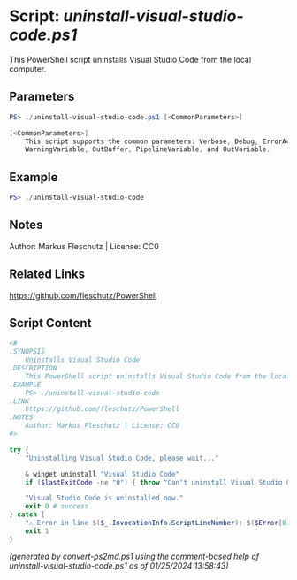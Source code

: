 Script: *uninstall-visual-studio-code.ps1*
========================

This PowerShell script uninstalls Visual Studio Code from the local computer.

Parameters
----------
```powershell
PS> ./uninstall-visual-studio-code.ps1 [<CommonParameters>]

[<CommonParameters>]
    This script supports the common parameters: Verbose, Debug, ErrorAction, ErrorVariable, WarningAction, 
    WarningVariable, OutBuffer, PipelineVariable, and OutVariable.
```

Example
-------
```powershell
PS> ./uninstall-visual-studio-code

```

Notes
-----
Author: Markus Fleschutz | License: CC0

Related Links
-------------
https://github.com/fleschutz/PowerShell

Script Content
--------------
```powershell
<#
.SYNOPSIS
	Uninstalls Visual Studio Code
.DESCRIPTION
	This PowerShell script uninstalls Visual Studio Code from the local computer.
.EXAMPLE
	PS> ./uninstall-visual-studio-code
.LINK
	https://github.com/fleschutz/PowerShell
.NOTES
	Author: Markus Fleschutz | License: CC0
#>

try {
	"Uninstalling Visual Studio Code, please wait..."

	& winget uninstall "Visual Studio Code"
	if ($lastExitCode -ne "0") { throw "Can't uninstall Visual Studio Code, is it installed?" }

	"Visual Studio Code is uninstalled now."
	exit 0 # success
} catch {
	"⚠️ Error in line $($_.InvocationInfo.ScriptLineNumber): $($Error[0])"
	exit 1
}
```

*(generated by convert-ps2md.ps1 using the comment-based help of uninstall-visual-studio-code.ps1 as of 01/25/2024 13:58:43)*
